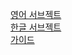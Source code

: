 
[영어 서브젝트](https://cdn.intra.42.fr/pdf/pdf/35917/en.subject.pdf)<br>
[한글 서브젝트](./ko_sub.md)<br>
[가이드](https://dc-choi.tistory.com/63)